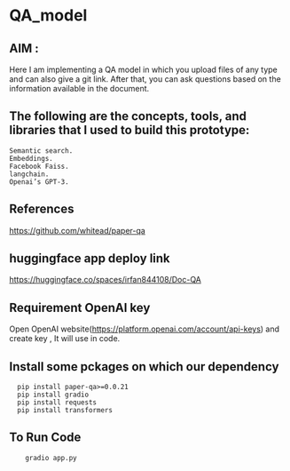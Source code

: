 # QA_model
## AIM : 
Here I am implementing a QA model in which you upload files of any type and can also give a git link. After that, you can ask questions based on the information available in the document.

## The following are the concepts, tools, and libraries that I used to build this prototype:
    Semantic search.
    Embeddings.
    Facebook Faiss.
    langchain.
    Openai’s GPT-3.

## References
   https://github.com/whitead/paper-qa
   
## huggingface app deploy link
https://huggingface.co/spaces/irfan844108/Doc-QA

## Requirement OpenAI key
Open OpenAI website(https://platform.openai.com/account/api-keys) and create key , It will use in code.

## Install some pckages on which our dependency

      pip install paper-qa>=0.0.21
      pip install gradio
      pip install requests
      pip install transformers
 
## To Run Code 
        gradio app.py
